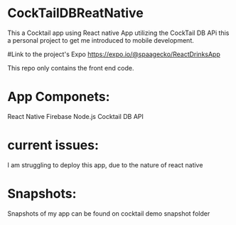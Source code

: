 # CockTailDBReatNative
This a Cocktail app using React native App utilizing the CockTail DB APi this a personal project to get me introduced to mobile development.  

#Link to the project's Expo 
https://expo.io/@spaagecko/ReactDrinksApp

This repo only contains the front end code. 

# App Componets: 
React Native 
Firebase 
Node.js
Cocktail DB API

# current issues:
I am struggling to deploy this app, due to the nature of react native 

# Snapshots: 
Snapshots of my app can be found on cocktail demo snapshot folder
